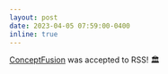 ```yaml
---
layout: post
date: 2023-04-05 07:59:00-0400
inline: true
---
```


[ConceptFusion][cf_paper] was accepted to RSS! 🏛️



[cf_paper]: https://concept-fusion.github.io/
<!-- [cf_arxiv]: https://arxiv.org/abs/2302.07241
[cf_twitter]: https://twitter.com/_krishna_murthy/status/1624948795577454593 -->